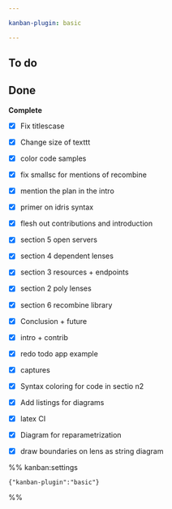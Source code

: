 ```yaml
---

kanban-plugin: basic

---
```


## To do



## Done

**Complete**
- [x] Fix titlescase
- [x] Change size of texttt
- [x] color code samples
- [x] fix smallsc for mentions of recombine
- [x] mention the plan in the intro
- [x] primer on idris syntax
- [x] flesh out contributions and introduction
- [x] section 5 open servers
- [x] section 4 dependent lenses
- [x] section 3 resources + endpoints
- [x] section 2 poly lenses
- [x] section 6 recombine library
- [x] Conclusion + future
- [x] intro + contrib
- [x] redo todo app example
- [x] captures
- [x] Syntax coloring for code in sectio n2
- [x] Add listings for diagrams
- [x] latex CI
- [x] Diagram for reparametrization
- [x] draw boundaries on lens as string diagram




%% kanban:settings
```
{"kanban-plugin":"basic"}
```
%%